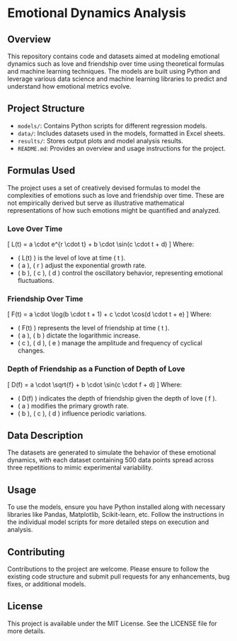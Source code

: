 
# Emotional Dynamics Analysis

## Overview
This repository contains code and datasets aimed at modeling emotional dynamics such as love and friendship over time using theoretical formulas and machine learning techniques. The models are built using Python and leverage various data science and machine learning libraries to predict and understand how emotional metrics evolve.

## Project Structure
- `models/`: Contains Python scripts for different regression models.
- `data/`: Includes datasets used in the models, formatted in Excel sheets.
- `results/`: Stores output plots and model analysis results.
- `README.md`: Provides an overview and usage instructions for the project.

## Formulas Used
The project uses a set of creatively devised formulas to model the complexities of emotions such as love and friendship over time. These are not empirically derived but serve as illustrative mathematical representations of how such emotions might be quantified and analyzed.

### Love Over Time
\[ L(t) = a \cdot e^{r \cdot t} + b \cdot \sin(c \cdot t + d) \]
Where:
- \( L(t) \) is the level of love at time \( t \).
- \( a \), \( r \) adjust the exponential growth rate.
- \( b \), \( c \), \( d \) control the oscillatory behavior, representing emotional fluctuations.

### Friendship Over Time
\[ F(t) = a \cdot \log(b \cdot t + 1) + c \cdot \cos(d \cdot t + e) \]
Where:
- \( F(t) \) represents the level of friendship at time \( t \).
- \( a \), \( b \) dictate the logarithmic increase.
- \( c \), \( d \), \( e \) manage the amplitude and frequency of cyclical changes.

### Depth of Friendship as a Function of Depth of Love
\[ D(f) = a \cdot \sqrt{f} + b \cdot \sin(c \cdot f + d) \]
Where:
- \( D(f) \) indicates the depth of friendship given the depth of love \( f \).
- \( a \) modifies the primary growth rate.
- \( b \), \( c \), \( d \) influence periodic variations.

## Data Description
The datasets are generated to simulate the behavior of these emotional dynamics, with each dataset containing 500 data points spread across three repetitions to mimic experimental variability.

## Usage
To use the models, ensure you have Python installed along with necessary libraries like Pandas, Matplotlib, Scikit-learn, etc. Follow the instructions in the individual model scripts for more detailed steps on execution and analysis.

## Contributing
Contributions to the project are welcome. Please ensure to follow the existing code structure and submit pull requests for any enhancements, bug fixes, or additional models.

## License
This project is available under the MIT License. See the LICENSE file for more details.
